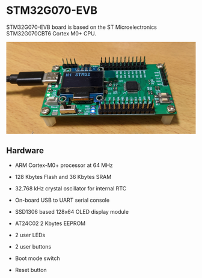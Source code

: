 # STM32G070-EVB

STM32G070-EVB board is based on the ST Microelectronics STM32G070CBT6 Cortex M0+ CPU.

<img src="https://github.com/yuansco/STM32G070-EVB/blob/master/Image/image1.PNG" style="width:550px;"/>

## Hardware

 * ARM Cortex-M0+ processor at 64 MHz
 
 * 128 Kbytes Flash and 36 Kbytes SRAM
 
 * 32.768 kHz crystal oscillator for internal RTC
 
 * On-board USB to UART serial console

 * SSD1306 based 128x64 OLED display module

 * AT24C02 2 Kbytes EEPROM
 
 * 2 user LEDs
 
 * 2 user buttons
 
 * Boot mode switch
 
 * Reset button

